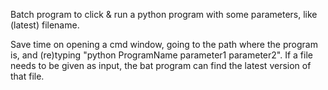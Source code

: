 Batch program to click & run a python program with some parameters, like (latest) filename.

Save time on opening a cmd window, going to the path where the program is, and (re)typing "python ProgramName parameter1 parameter2". If a file needs to be given as input, the bat program can find the latest version of that file.
